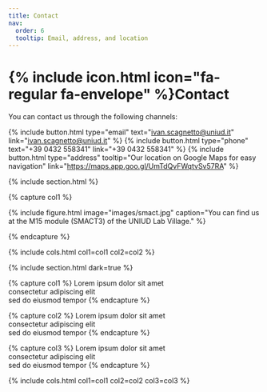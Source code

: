 ```yaml
---
title: Contact
nav:
  order: 6
  tooltip: Email, address, and location
---
```


# {% include icon.html icon="fa-regular fa-envelope" %}Contact

You can contact us through the following channels:

{%
  include button.html
  type="email"
  text="ivan.scagnetto@uniud.it"
  link="ivan.scagnetto@uniud.it"
%}
{%
  include button.html
  type="phone"
  text="+39 0432 558341"
  link="+39 0432 558341"
%}
{%
  include button.html
  type="address"
  tooltip="Our location on Google Maps for easy navigation"
  link="https://maps.app.goo.gl/UmTdQvFWqtvSv57RA"
%}

{% include section.html %}

{% capture col1 %}

{%
  include figure.html
  image="images/smact.jpg"
  caption="You can find us at the M15 module (SMACT3) of the UNIUD Lab Village."
%}

{% endcapture %}

<!-- {% capture col2 %}

{%
  include figure.html
  image="images/photo.jpg"
  caption="Lorem ipsum"
%}

{% endcapture %} -->

{% include cols.html col1=col1 col2=col2 %}

{% include section.html dark=true %}

{% capture col1 %}
Lorem ipsum dolor sit amet  
consectetur adipiscing elit  
sed do eiusmod tempor
{% endcapture %}

{% capture col2 %}
Lorem ipsum dolor sit amet  
consectetur adipiscing elit  
sed do eiusmod tempor
{% endcapture %}

{% capture col3 %}
Lorem ipsum dolor sit amet  
consectetur adipiscing elit  
sed do eiusmod tempor
{% endcapture %}

{% include cols.html col1=col1 col2=col2 col3=col3 %}
